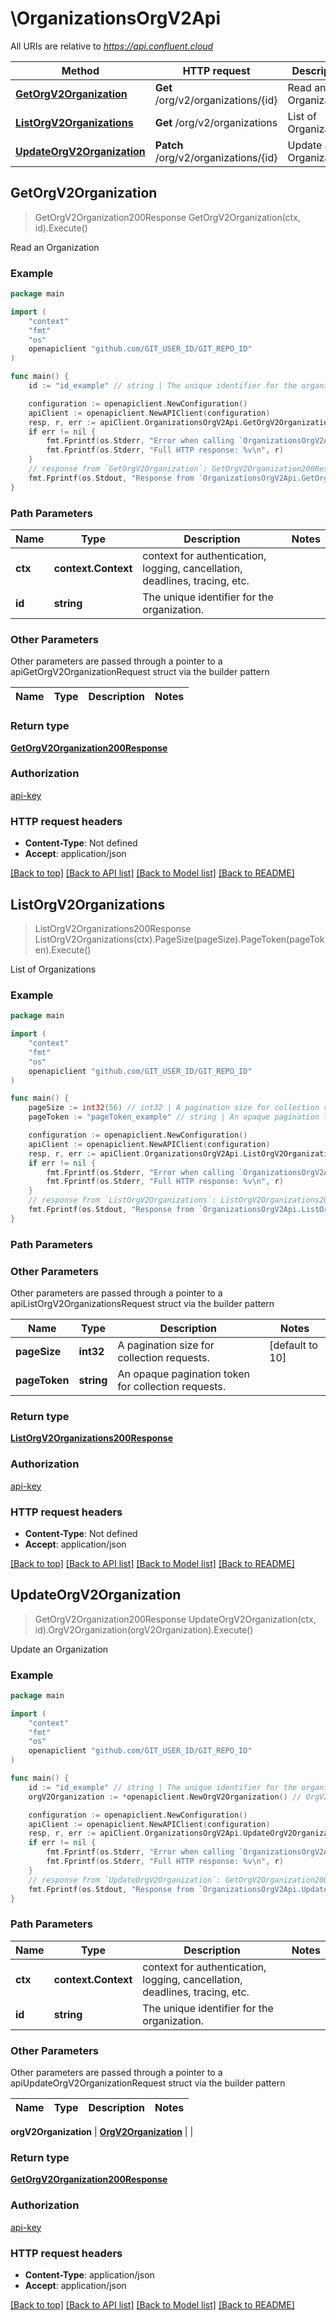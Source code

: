# \OrganizationsOrgV2Api

All URIs are relative to *https://api.confluent.cloud*

Method | HTTP request | Description
------------- | ------------- | -------------
[**GetOrgV2Organization**](OrganizationsOrgV2Api.md#GetOrgV2Organization) | **Get** /org/v2/organizations/{id} | Read an Organization
[**ListOrgV2Organizations**](OrganizationsOrgV2Api.md#ListOrgV2Organizations) | **Get** /org/v2/organizations | List of Organizations
[**UpdateOrgV2Organization**](OrganizationsOrgV2Api.md#UpdateOrgV2Organization) | **Patch** /org/v2/organizations/{id} | Update an Organization



## GetOrgV2Organization

> GetOrgV2Organization200Response GetOrgV2Organization(ctx, id).Execute()

Read an Organization



### Example

```go
package main

import (
    "context"
    "fmt"
    "os"
    openapiclient "github.com/GIT_USER_ID/GIT_REPO_ID"
)

func main() {
    id := "id_example" // string | The unique identifier for the organization.

    configuration := openapiclient.NewConfiguration()
    apiClient := openapiclient.NewAPIClient(configuration)
    resp, r, err := apiClient.OrganizationsOrgV2Api.GetOrgV2Organization(context.Background(), id).Execute()
    if err != nil {
        fmt.Fprintf(os.Stderr, "Error when calling `OrganizationsOrgV2Api.GetOrgV2Organization``: %v\n", err)
        fmt.Fprintf(os.Stderr, "Full HTTP response: %v\n", r)
    }
    // response from `GetOrgV2Organization`: GetOrgV2Organization200Response
    fmt.Fprintf(os.Stdout, "Response from `OrganizationsOrgV2Api.GetOrgV2Organization`: %v\n", resp)
}
```

### Path Parameters


Name | Type | Description  | Notes
------------- | ------------- | ------------- | -------------
**ctx** | **context.Context** | context for authentication, logging, cancellation, deadlines, tracing, etc.
**id** | **string** | The unique identifier for the organization. | 

### Other Parameters

Other parameters are passed through a pointer to a apiGetOrgV2OrganizationRequest struct via the builder pattern


Name | Type | Description  | Notes
------------- | ------------- | ------------- | -------------


### Return type

[**GetOrgV2Organization200Response**](GetOrgV2Organization200Response.md)

### Authorization

[api-key](../README.md#api-key)

### HTTP request headers

- **Content-Type**: Not defined
- **Accept**: application/json

[[Back to top]](#) [[Back to API list]](../README.md#documentation-for-api-endpoints)
[[Back to Model list]](../README.md#documentation-for-models)
[[Back to README]](../README.md)


## ListOrgV2Organizations

> ListOrgV2Organizations200Response ListOrgV2Organizations(ctx).PageSize(pageSize).PageToken(pageToken).Execute()

List of Organizations



### Example

```go
package main

import (
    "context"
    "fmt"
    "os"
    openapiclient "github.com/GIT_USER_ID/GIT_REPO_ID"
)

func main() {
    pageSize := int32(56) // int32 | A pagination size for collection requests. (optional) (default to 10)
    pageToken := "pageToken_example" // string | An opaque pagination token for collection requests. (optional)

    configuration := openapiclient.NewConfiguration()
    apiClient := openapiclient.NewAPIClient(configuration)
    resp, r, err := apiClient.OrganizationsOrgV2Api.ListOrgV2Organizations(context.Background()).PageSize(pageSize).PageToken(pageToken).Execute()
    if err != nil {
        fmt.Fprintf(os.Stderr, "Error when calling `OrganizationsOrgV2Api.ListOrgV2Organizations``: %v\n", err)
        fmt.Fprintf(os.Stderr, "Full HTTP response: %v\n", r)
    }
    // response from `ListOrgV2Organizations`: ListOrgV2Organizations200Response
    fmt.Fprintf(os.Stdout, "Response from `OrganizationsOrgV2Api.ListOrgV2Organizations`: %v\n", resp)
}
```

### Path Parameters



### Other Parameters

Other parameters are passed through a pointer to a apiListOrgV2OrganizationsRequest struct via the builder pattern


Name | Type | Description  | Notes
------------- | ------------- | ------------- | -------------
 **pageSize** | **int32** | A pagination size for collection requests. | [default to 10]
 **pageToken** | **string** | An opaque pagination token for collection requests. | 

### Return type

[**ListOrgV2Organizations200Response**](ListOrgV2Organizations200Response.md)

### Authorization

[api-key](../README.md#api-key)

### HTTP request headers

- **Content-Type**: Not defined
- **Accept**: application/json

[[Back to top]](#) [[Back to API list]](../README.md#documentation-for-api-endpoints)
[[Back to Model list]](../README.md#documentation-for-models)
[[Back to README]](../README.md)


## UpdateOrgV2Organization

> GetOrgV2Organization200Response UpdateOrgV2Organization(ctx, id).OrgV2Organization(orgV2Organization).Execute()

Update an Organization



### Example

```go
package main

import (
    "context"
    "fmt"
    "os"
    openapiclient "github.com/GIT_USER_ID/GIT_REPO_ID"
)

func main() {
    id := "id_example" // string | The unique identifier for the organization.
    orgV2Organization := *openapiclient.NewOrgV2Organization() // OrgV2Organization |  (optional)

    configuration := openapiclient.NewConfiguration()
    apiClient := openapiclient.NewAPIClient(configuration)
    resp, r, err := apiClient.OrganizationsOrgV2Api.UpdateOrgV2Organization(context.Background(), id).OrgV2Organization(orgV2Organization).Execute()
    if err != nil {
        fmt.Fprintf(os.Stderr, "Error when calling `OrganizationsOrgV2Api.UpdateOrgV2Organization``: %v\n", err)
        fmt.Fprintf(os.Stderr, "Full HTTP response: %v\n", r)
    }
    // response from `UpdateOrgV2Organization`: GetOrgV2Organization200Response
    fmt.Fprintf(os.Stdout, "Response from `OrganizationsOrgV2Api.UpdateOrgV2Organization`: %v\n", resp)
}
```

### Path Parameters


Name | Type | Description  | Notes
------------- | ------------- | ------------- | -------------
**ctx** | **context.Context** | context for authentication, logging, cancellation, deadlines, tracing, etc.
**id** | **string** | The unique identifier for the organization. | 

### Other Parameters

Other parameters are passed through a pointer to a apiUpdateOrgV2OrganizationRequest struct via the builder pattern


Name | Type | Description  | Notes
------------- | ------------- | ------------- | -------------

 **orgV2Organization** | [**OrgV2Organization**](OrgV2Organization.md) |  | 

### Return type

[**GetOrgV2Organization200Response**](GetOrgV2Organization200Response.md)

### Authorization

[api-key](../README.md#api-key)

### HTTP request headers

- **Content-Type**: application/json
- **Accept**: application/json

[[Back to top]](#) [[Back to API list]](../README.md#documentation-for-api-endpoints)
[[Back to Model list]](../README.md#documentation-for-models)
[[Back to README]](../README.md)

